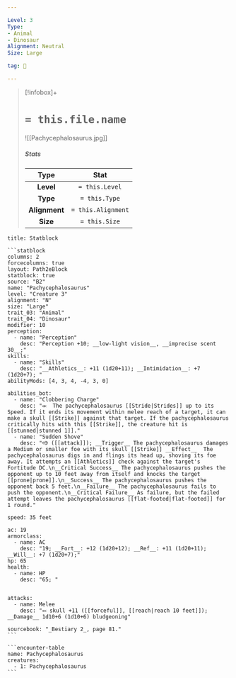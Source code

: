 ```yaml
---

Level: 3
Type:
- Animal
- Dinosaur
Alignment: Neutral
Size: Large

tag: 👹

---
```


> [!infobox]+
> #  `= this.file.name`
> ![[Pachycephalosaurus.jpg]]
> ##### Stats
> Type | Stat |
> :---:|:---:|
> **Level** | `= this.Level` |
> **Type** | `= this.Type` |
> **Alignment** | `= this.Alignment` |
> **Size** | `= this.Size` |



````ad-info
title: Statblock

```statblock
columns: 2
forcecolumns: true
layout: Path2eBlock
statblock: true
source: "B2"
name: "Pachycephalosaurus"
level: "Creature 3"
alignment: "N"
size: "Large"
trait_03: "Animal"
trait_04: "Dinosaur"
modifier: 10
perception:
  - name: "Perception"
    desc: "Perception +10; __low-light vision__, __imprecise scent 30__;"
skills:
  - name: "Skills"
    desc: "__Athletics__: +11 (1d20+11); __Intimidation__: +7 (1d20+7); "
abilityMods: [4, 3, 4, -4, 3, 0]

abilities_bot:
  - name: "Clobbering Charge"
    desc: "⬺  The pachycephalosaurus [[Stride|Strides]] up to its Speed. If it ends its movement within melee reach of a target, it can make a skull [[Strike]] against that target. If the pachycephalosaurus critically hits with this [[Strike]], the creature hit is [[stunned|stunned 1]]."
  - name: "Sudden Shove"
    desc: "⬲ ([[attack]]); __Trigger__ The pachycephalosaurus damages a Medium or smaller foe with its skull [[Strike]] __Effect__  The pachycephalosaurus digs in and flings its head up, shoving its foe away. It attempts an [[Athletics]] check against the target's Fortitude DC.\n__Critical Success__ The pachycephalosaurus pushes the opponent up to 10 feet away from itself and knocks the target [[prone|prone]].\n__Success__ The pachycephalosaurus pushes the opponent back 5 feet.\n__Failure__ The pachycephalosaurus fails to push the opponent.\n__Critical Failure__ As failure, but the failed attempt leaves the pachycephalosaurus [[flat-footed|flat-footed]] for 1 round."

speed: 35 feet

ac: 19
armorclass:
  - name: AC
    desc: "19; __Fort__: +12 (1d20+12); __Ref__: +11 (1d20+11); __Will__: +7 (1d20+7);"
hp: 65
health:
  - name: HP
    desc: "65; "


attacks:
  - name: Melee
    desc: "⬻ skull +11 ([[forceful]], [[reach|reach 10 feet]]); __Damage__ 1d10+6 (1d10+6) bludgeoning"

sourcebook: "_Bestiary 2_, page 81."
```

```encounter-table
name: Pachycephalosaurus
creatures:
  - 1: Pachycephalosaurus
```

````


